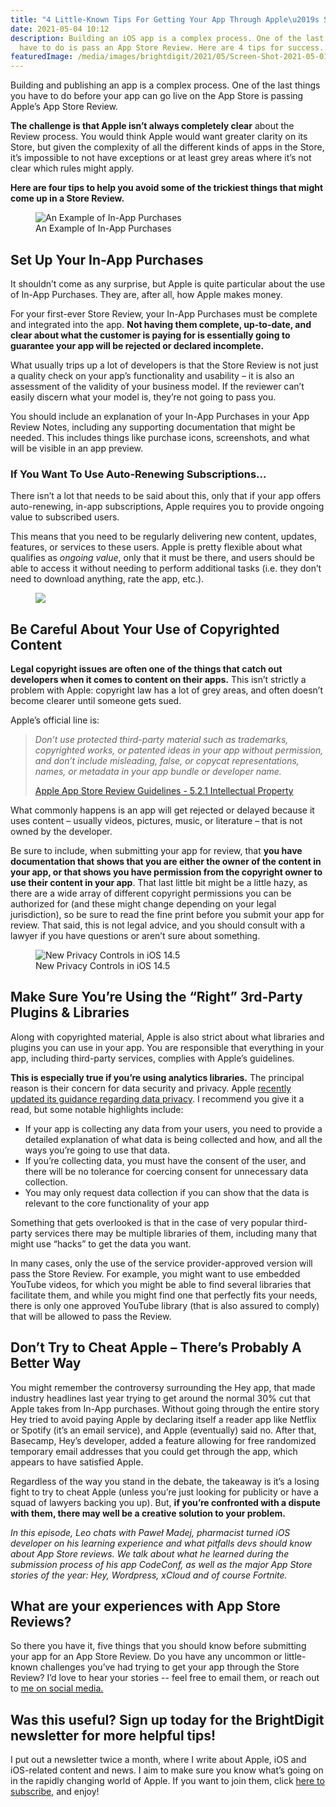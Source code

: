 ```yaml
---
title: "4 Little-Known Tips For Getting Your App Through Apple\u2019s Store Review"
date: 2021-05-04 10:12
description: Building an iOS app is a complex process. One of the last things you
  have to do is pass an App Store Review. Here are 4 tips for success...
featuredImage: /media/images/brightdigit/2021/05/Screen-Shot-2021-05-01-at-10.22.45-AM.png
---
```

Building and publishing an app is a complex process. One of the last
things you have to do before your app can go live on the App Store is
passing Apple’s App Store Review.

**The challenge is that Apple isn’t always completely clear** about the
Review process. You would think Apple would want greater clarity on its
Store, but given the complexity of all the different kinds of apps in
the Store, it’s impossible to not have exceptions or at least grey areas
where it’s not clear which rules might apply.

**Here are four tips to help you avoid some of the trickiest things that
might come up in a Store Review.**

<figure>
<img src="https://brightdigit.com/wp-content/uploads/2021/05/Screen-Shot-2021-05-01-at-10.22.45-AM-1024x277.png" class="wp-image-2306" alt="An Example of In-App Purchases" /><figcaption aria-hidden="true">An Example of In-App Purchases</figcaption>
</figure>

## Set Up Your In-App Purchases

It shouldn’t come as any surprise, but Apple is quite particular about
the use of In-App Purchases. They are, after all, how Apple makes money.

For your first-ever Store Review, your In-App Purchases must be complete
and integrated into the app. **Not having them complete, up-to-date, and
clear about what the customer is paying for is essentially going to
guarantee your app will be rejected or declared incomplete.**

What usually trips up a lot of developers is that the Store Review is
not just a quality check on your app’s functionality and usability – it
is also an assessment of the validity of your business model. If the
reviewer can’t easily discern what your model is, they’re not going to
pass you.

You should include an explanation of your In-App Purchases in your App
Review Notes, including any supporting documentation that might be
needed. This includes things like purchase icons, screenshots, and what
will be visible in an app preview.

### If You Want To Use Auto-Renewing Subscriptions…

There isn’t a lot that needs to be said about this, only that if your
app offers auto-renewing, in-app subscriptions, Apple requires you to
provide ongoing value to subscribed users.

This means that you need to be regularly delivering new content,
updates, features, or services to these users. Apple is pretty flexible
about what qualifies as *ongoing value*, only that it must be there, and
users should be able to access it without needing to perform additional
tasks (i.e. they don’t need to download anything, rate the app, etc.).

<figure>
<img src="https://brightdigit.com/wp-content/uploads/2021/05/copyright.png" class="wp-image-2307" />
</figure>

## Be Careful About Your Use of Copyrighted Content

**Legal copyright issues are often one of the things that catch out
developers when it comes to content on their apps.** This isn’t strictly
a problem with Apple: copyright law has a lot of grey areas, and often
doesn’t become clearer until someone gets sued.

Apple’s official line is:

> *Don’t use protected third-party material such as trademarks,
> copyrighted works, or patented ideas in your app without permission,
> and don’t include misleading, false, or copycat representations,
> names, or metadata in your app bundle or developer name.*
>
> [Apple App Store Review Guidelines - 5.2.1 Intellectual
> Property](https://developer.apple.com/app-store/review/guidelines/#intellectual-property)

What commonly happens is an app will get rejected or delayed because it
uses content – usually videos, pictures, music, or literature – that is
not owned by the developer. 

Be sure to include, when submitting your app for review, that **you have
documentation that shows that you are either the owner of the content in
your app, or that shows you have permission from the copyright owner to
use their content in your app**. That last little bit might be a little
hazy, as there are a wide array of different copyright permissions you
can be authorized for (and these might change depending on your legal
jurisdiction), so be sure to read the fine print before you submit your
app for review. That said, this is not legal advice, and you should
consult with a lawyer if you have questions or aren’t sure about
something.

<figure>
<img src="https://brightdigit.com/wp-content/uploads/2021/05/apple_ios-update_privacy-controls_04262021.jpg" class="wp-image-2308" alt="New Privacy Controls in iOS 14.5" /><figcaption aria-hidden="true">New Privacy Controls in iOS 14.5</figcaption>
</figure>

## Make Sure You’re Using the “Right” 3rd-Party Plugins & Libraries

Along with copyrighted material, Apple is also strict about what
libraries and plugins you can use in your app. You are responsible that
everything in your app, including third-party services, complies with
Apple’s guidelines.

**This is especially true if you’re using analytics libraries.** The
principal reason is their concern for data security and privacy. Apple
[recently updated its guidance regarding data
privacy](https://developer.apple.com/app-store/user-privacy-and-data-use/).
I recommend you give it a read, but some notable highlights include:

-   If your app is collecting any data from your users, you need to
    provide a detailed explanation of what data is being collected and
    how, and all the ways you’re going to use that data.
-   If you’re collecting data, you must have the consent of the user,
    and there will be no tolerance for coercing consent for unnecessary
    data collection.
-   You may only request data collection if you can show that the data
    is relevant to the core functionality of your app

Something that gets overlooked is that in the case of very popular
third-party services there may be multiple libraries of them, including
many that might use “hacks” to get the data you want.

In many cases, only the use of the service provider-approved version
will pass the Store Review. For example, you might want to use embedded
YouTube videos, for which you might be able to find several libraries
that facilitate them, and while you might find one that perfectly fits
your needs, there is only one approved YouTube library (that is also
assured to comply) that will be allowed to pass the Review.

## Don’t Try to Cheat Apple – There’s Probably A Better Way

You might remember the controversy surrounding the Hey app, that made
industry headlines last year trying to get around the normal 30% cut
that Apple takes from In-App purchases. Without going through the entire
story Hey tried to avoid paying Apple by declaring itself a reader app
like Netflix or Spotify (it’s an email service), and Apple (eventually)
said no. After that, Basecamp, Hey’s developer, added a feature allowing
for free randomized temporary email addresses that you could get through
the app, which appears to have satisfied Apple.

Regardless of the way you stand in the debate, the takeaway is it’s a
losing fight to try to cheat Apple (unless you’re just looking for
publicity or have a squad of lawyers backing you up). But, **if you’re
confronted with a dispute with them, there may well be a creative
solution to your problem.**

*In this episode, Leo chats with Paweł Madej, pharmacist turned iOS
developer on his learning experience and what pitfalls devs should know
about App Store reviews. We talk about what he learned during the
submission process of his app CodeConf, as well as the major App Store
stories of the year: Hey, Wordpress, xCloud and of course Fortnite.*

## What are your experiences with App Store Reviews?

So there you have it, five things that you should know before submitting
your app for an App Store Review. Do you have any uncommon or
little-known challenges you’ve had trying to get your app through the
Store Review? I’d love to hear your stories -- feel free to email them,
or reach out to [me on social media.](https://twitter.com/brightdigit)

## Was this useful? Sign up today for the BrightDigit newsletter for more helpful tips!

I put out a newsletter twice a month, where I write about Apple, iOS and
iOS-related content and news. I aim to make sure you know what’s going
on in the rapidly changing world of Apple. If you want to join them,
click [here to subscribe,](https://brightdigit.com/subscribe/) and
enjoy!